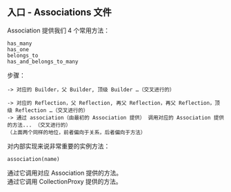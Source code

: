 ## 入口 - Associations 文件

Association 提供我们 4 个常用方法：

```
has_many
has_one
belongs_to
has_and_belongs_to_many
```

步骤：


```
-> 对应的 Builder，父 Builder, 顶级 Builder …（交叉进行的）
```

```
-> 对应的 Reflection，父 Reflection, 再父 Reflection，再父 Reflection，顶级 Reflection …（交叉进行的）
-> 通过 association（由最初的 Association 提供） 调用对应的 Association 提供的方法... （交叉进行的）
（上面两个同样的地位，前者偏向于关系，后者偏向于方法）
```

对内部实现来说非常重要的实例方法：

```
association(name)
```

通过它调用对应 Association 提供的方法。
<br>
通过它调用 CollectionProxy 提供的方法。

